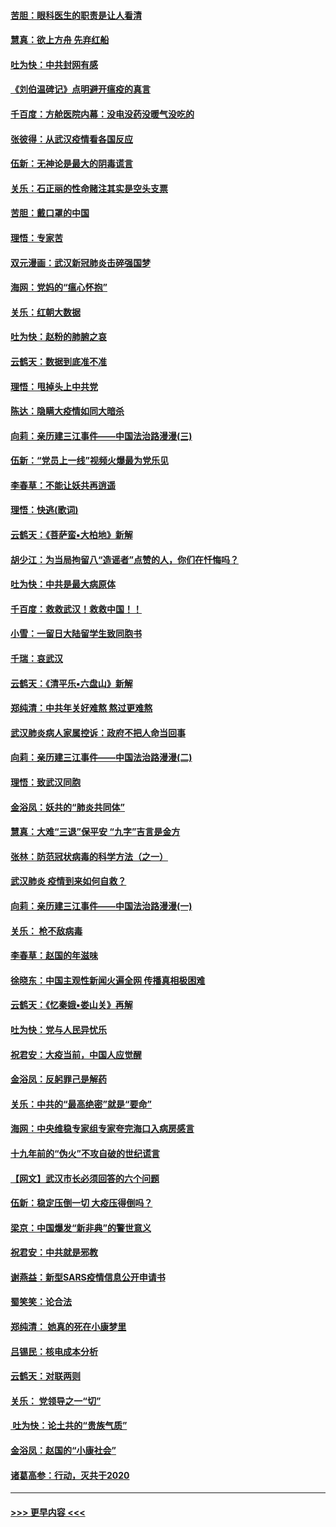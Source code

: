 #### [苦胆：眼科医生的职责是让人看清](../pages/nsc993/n11853840.md?t=02090831) 
#### [慧真：欲上方舟 先弃红船](../pages/nsc993/n11853483.md?t=02090831) 
#### [吐为快：中共封网有感](../pages/nsc993/n11852575.md?t=02090831) 
#### [《刘伯温碑记》点明避开瘟疫的真言](../pages/nsc993/n11852128.md?t=02090831) 
#### [千百度：方舱医院内幕：没电没药没暖气没吃的](../pages/nsc993/n11850211.md?t=02090831) 
#### [张彼得：从武汉疫情看各国反应](../pages/nsc993/n11850102.md?t=02090831) 
#### [伍新：无神论是最大的阴毒谎言](../pages/nsc993/n11846129.md?t=02090831) 
#### [关乐：石正丽的性命赌注其实是空头支票](../pages/nsc993/n11846109.md?t=02090831) 
#### [苦胆：戴口罩的中国](../pages/nsc993/n11845576.md?t=02090831) 
#### [理悟：专家苦](../pages/nsc993/n11845564.md?t=02090831) 
#### [双元漫画：武汉新冠肺炎击碎强国梦](../pages/nsc993/n11843320.md?t=02090831) 
#### [海网：党妈的“瘟心怀抱”](../pages/nsc993/n11840740.md?t=02090831) 
#### [关乐：红朝大数据](../pages/nsc993/n11840675.md?t=02090831) 
#### [吐为快：赵粉的肺腑之哀](../pages/nsc993/n11840618.md?t=02090831) 
#### [云鹤天：数据到底准不准](../pages/nsc993/n11840325.md?t=02090831) 
#### [理悟：甩掉头上中共党](../pages/nsc993/n11838826.md?t=02090831) 
#### [陈达：隐瞒大疫情如同大暗杀](../pages/nsc993/n11838771.md?t=02090831) 
#### [向莉：亲历建三江事件——中国法治路漫漫(三)](../pages/nsc993/n11831825.md?t=02090831) 
#### [伍新：“党员上一线”视频火爆最为党乐见](../pages/nsc993/n11838200.md?t=02090831) 
#### [李春草：不能让妖共再逍遥](../pages/nsc993/n11838102.md?t=02090831) 
#### [理悟：快逃(歌词)](../pages/nsc993/n11838083.md?t=02090831) 
#### [云鹤天：《菩萨蛮▪大柏地》新解](../pages/nsc993/n11838059.md?t=02090831) 
#### [胡少江：为当局拘留八“造谣者”点赞的人，你们在忏悔吗？](../pages/nsc993/n11836801.md?t=02090831) 
#### [吐为快：中共是最大病原体](../pages/nsc993/n11836748.md?t=02090831) 
#### [千百度：救救武汉！救救中国！！](../pages/nsc993/n11836145.md?t=02090831) 
#### [小雪：一留日大陆留学生致同胞书](../pages/nsc993/n11834624.md?t=02090831) 
#### [千瑞：哀武汉](../pages/nsc993/n11833647.md?t=02090831) 
#### [云鹤天：《清平乐▪六盘山》新解](../pages/nsc993/n11833611.md?t=02090831) 
#### [郑纯清：中共年关好难熬 熬过更难熬](../pages/nsc993/n11833489.md?t=02090831) 
#### [武汉肺炎病人家属控诉：政府不把人命当回事](../pages/nsc993/n11833205.md?t=02090831) 
#### [向莉：亲历建三江事件——中国法治路漫漫(二)](../pages/nsc993/n11829102.md?t=02090831) 
#### [理悟：致武汉同胞](../pages/nsc993/n11831522.md?t=02090831) 
#### [金浴凤：妖共的“肺炎共同体”](../pages/nsc993/n11829448.md?t=02090831) 
#### [慧真：大难“三退”保平安 “九字”吉言是金方](../pages/nsc993/n11829501.md?t=02090831) 
#### [张林：防范冠状病毒的科学方法（之一）](../pages/nsc993/n11828618.md?t=02090831) 
#### [武汉肺炎 疫情到来如何自救？](../pages/nsc993/n11827632.md?t=02090831) 
#### [向莉：亲历建三江事件——中国法治路漫漫(一)](../pages/nsc993/n11827190.md?t=02090831) 
#### [关乐： 枪不敌病毒](../pages/nsc993/n11826746.md?t=02090831) 
#### [李春草：赵国的年滋味](../pages/nsc993/n11826321.md?t=02090831) 
#### [徐晓东：中国主观性新闻火遍全网 传播真相极困难](../pages/nsc993/n11826508.md?t=02090831) 
#### [云鹤天：《忆秦娥▪娄山关》再解](../pages/nsc993/n11824682.md?t=02090831) 
#### [吐为快：党与人民异忧乐](../pages/nsc993/n11824660.md?t=02090831) 
#### [祝君安：大疫当前，中国人应觉醒](../pages/nsc993/n11821946.md?t=02090831) 
#### [金浴凤：反躬罪己是解药](../pages/nsc993/n11820280.md?t=02090831) 
#### [关乐：中共的“最高绝密”就是“要命”](../pages/nsc993/n11816946.md?t=02090831) 
#### [海网：中央维稳专家组专家夸完海口入病房感言](../pages/nsc993/n11815138.md?t=02090831) 
#### [十九年前的“伪火”不攻自破的世纪谎言](../pages/nsc993/n11813238.md?t=02090831) 
#### [【网文】武汉市长必须回答的六个问题](../pages/nsc993/n11813848.md?t=02090831) 
#### [伍新：稳定压倒一切 大疫压得倒吗？](../pages/nsc993/n11812634.md?t=02090831) 
#### [梁京：中国爆发“新非典”的警世意义](../pages/nsc993/n11812554.md?t=02090831) 
#### [祝君安：中共就是邪教](../pages/nsc993/n11812431.md?t=02090831) 
#### [谢燕益：新型SARS疫情信息公开申请书](../pages/nsc993/n11808840.md?t=02090831) 
#### [蜀笑笑：论合法](../pages/nsc993/n11808064.md?t=02090831) 
#### [郑纯清： 她真的死在小康梦里](../pages/nsc993/n11806623.md?t=02090831) 
#### [吕锡民：核电成本分析](../pages/nsc993/n11806284.md?t=02090831) 
#### [云鹤天：对联两则](../pages/nsc993/n11805957.md?t=02090831) 
#### [关乐： 党领导之一“切”](../pages/nsc993/n11804505.md?t=02090831) 
#### [ 吐为快：论土共的“贵族气质”](../pages/nsc993/n11804490.md?t=02090831) 
#### [金浴凤：赵国的“小康社会”](../pages/nsc993/n11804452.md?t=02090831) 
#### [诸葛高参：行动，灭共于2020](../pages/nsc993/n11804120.md?t=02090831) 

----
#### [ >>> 更早内容 <<< ](../indexes/nsc993-earlier.md)
